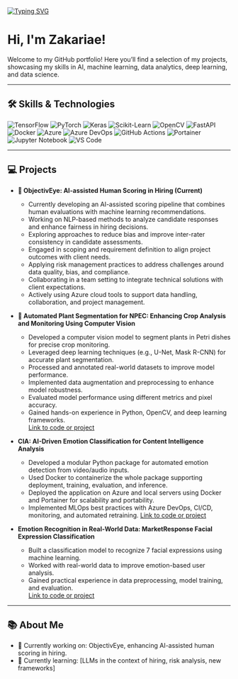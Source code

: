 <a href="https://github.com/ZakariaeElmoumni">
    <img src="https://readme-typing-svg.demolab.com?font=Georgia&size=18&duration=1000&pause=100&multiline=true&width=450&height=80&lines=Hello%20Zakariae%20Here!;Data%20Science%20%26%20Data%20Engineer%20%7C%20BASc%20Student;Data%20scientist%20%7C%20Data%20Engineer%20%7C%20Software%20Developer" alt="Typing SVG" />
</a>

# Hi, I'm Zakariae!

Welcome to my GitHub portfolio! Here you’ll find a selection of my projects, showcasing my skills in AI, machine learning, data analytics, deep learning, and data science.

---

## 🛠️ Skills & Technologies

![TensorFlow](https://img.shields.io/badge/TensorFlow-FF6F00?style=for-the-badge&logo=tensorflow&logoColor=white)
![PyTorch](https://img.shields.io/badge/PyTorch-EE4C2C?style=for-the-badge&logo=pytorch&logoColor=white)
![Keras](https://img.shields.io/badge/Keras-D00000?style=for-the-badge&logo=keras&logoColor=white)
![Scikit-Learn](https://img.shields.io/badge/scikit--learn-F7931E?style=for-the-badge&logo=scikit-learn&logoColor=white)
![OpenCV](https://img.shields.io/badge/OpenCV-5C3EE8?style=for-the-badge&logo=opencv&logoColor=white)
![FastAPI](https://img.shields.io/badge/FastAPI-009688?style=for-the-badge&logo=fastapi&logoColor=white)
![Docker](https://img.shields.io/badge/Docker-2496ED?style=for-the-badge&logo=docker&logoColor=white)
![Azure](https://img.shields.io/badge/Microsoft_Azure-0089D6?style=for-the-badge&logo=microsoft-azure&logoColor=white)
![Azure DevOps](https://img.shields.io/badge/Azure_DevOps-0078D7?style=for-the-badge&logo=azure-devops&logoColor=white)
![GitHub Actions](https://img.shields.io/badge/GitHub_Actions-2088FF?style=for-the-badge&logo=github-actions&logoColor=white)
![Portainer](https://img.shields.io/badge/Portainer-0A0A0A?style=for-the-badge&logo=portainer&logoColor=white)
![Jupyter Notebook](https://img.shields.io/badge/Jupyter-F37626?style=for-the-badge&logo=jupyter&logoColor=white)
![VS Code](https://img.shields.io/badge/VS_Code-007ACC?style=for-the-badge&logo=visual-studio-code&logoColor=white)

---

## 💻 Projects

- **🧠 ObjectivEye: AI-assisted Human Scoring in Hiring (Current)**
    - Currently developing an AI-assisted scoring pipeline that combines human evaluations with machine learning recommendations.
    - Working on NLP-based methods to analyze candidate responses and enhance fairness in hiring decisions.
    - Exploring approaches to reduce bias and improve inter-rater consistency in candidate assessments.
    - Engaged in scoping and requirement definition to align project outcomes with client needs.
    - Applying risk management practices to address challenges around data quality, bias, and compliance.
    - Collaborating in a team setting to integrate technical solutions with client expectations.
    - Actively using Azure cloud tools to support data handling, collaboration, and project management.

- **🌱 Automated Plant Segmentation for NPEC: Enhancing Crop Analysis and Monitoring Using Computer Vision**  
    - Developed a computer vision model to segment plants in Petri dishes for precise crop monitoring.  
    - Leveraged deep learning techniques (e.g., U-Net, Mask R-CNN) for accurate plant segmentation.  
    - Processed and annotated real-world datasets to improve model performance.  
    - Implemented data augmentation and preprocessing to enhance model robustness.  
    - Evaluated model performance using different metrics and pixel accuracy.  
    - Gained hands-on experience in Python, OpenCV, and deep learning frameworks.  
  [Link to code or project](#)

- **CIA: AI-Driven Emotion Classification for Content Intelligence Analysis**
    - Developed a modular Python package for automated emotion detection from video/audio inputs.
    - Used Docker to containerize the whole package supporting deployment, training, evaluation, and inference.
    - Deployed the application on Azure and local servers using Docker and Portainer for scalability and portability.
    - Implemented MLOps best practices with Azure DevOps, CI/CD, monitoring, and automated retraining.
  [Link to code or project](https://github.com/ZakariaeElmoumni/Zakariae_Elmoumni/tree/main/CIA_text_emotion_classification)


- **Emotion Recognition in Real-World Data: MarketResponse Facial Expression Classification**  
    - Built a classification model to recognize 7 facial expressions using machine learning.  
    - Worked with real-world data to improve emotion-based user analysis.  
    - Gained practical experience in data preprocessing, model training, and evaluation.  
  [Link to code or project](https://github.com/ZakariaeElmoumni/Zakariae_Elmoumni/tree/main/Face_expression_classification)

---

## 📚 About Me

- 🔭 Currently working on: ObjectivEye, enhancing AI-assisted human scoring in hiring.  
- 🌱 Currently learning: [LLMs in the context of hiring, risk analysis, new frameworks]
